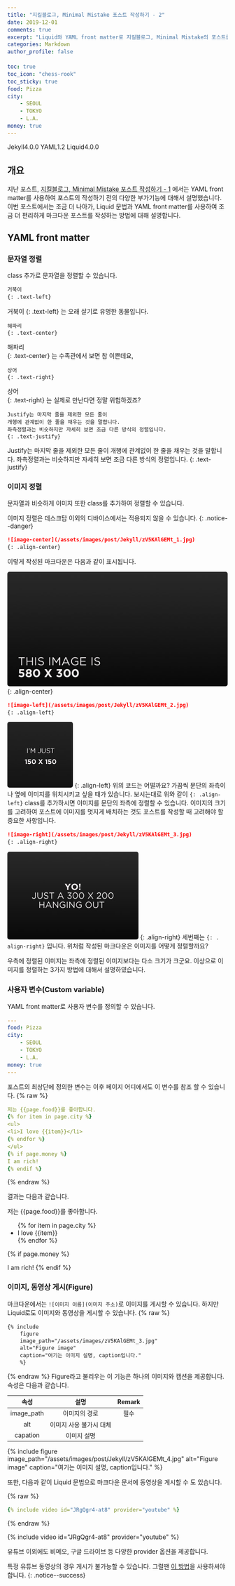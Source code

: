```yaml
---
title: "지킬블로그, Minimal Mistake 포스트 작성하기 - 2"
date: 2019-12-01
comments: true
excerpt: "Liquid와 YAML front matter로 지킬블로그, Minimal Mistake의 포스트를 작성해보자"
categories: Markdown
author_profile: false

toc: true
toc_icon: "chess-rook"
toc_sticky: true
food: Pizza
city:
    - SEOUL
    - TOKYO
    - L.A.
money: true
---
```

<!-- POST ID: zV5KAlGEMt -->
<!--Language Button HTML -->
<span><a class="Jekyll"><i class="fab fa-github"></i> Jekyll</a><a class="JekyllVer">4.0.0</a></span>  <span><a class="YAML"><i class="fab fa-yammer"></i> YAML</a><a class="YAMLVer">1.2</a></span>  <span><a class="Liquid"><i class="fas fa-flask"></i> Liquid</a><a class="LiquidVer">4.0.0</a></span>
<!--Language Button HTML -->
<!-- Main content-->

## 개요
지난 포스트, [지킬블로그, Minimal Mistake 포스트 작성하기 - 1]() 에서는 YAML front matter를 사용하여 포스트의 작성하기 전의 다양한 부가기능에 대해서 설명했습니다. 이번 포스트에서는 조금 더 나아가, Liquid 문법과 YAML front matter를 사용하여 조금 더 편리하게 마크다운 포스트를 작성하는 방법에 대해 설명합니다.

## YAML front matter
### 문자열 정렬
class 추가로 문자열을 정렬할 수 있습니다.

~~~markdown
거북이
{: .text-left}
~~~
거북이
{: .text-left}
는 오래 살기로 유명한 동물입니다.<br>
~~~
해파리
{: .text-center}
~~~
해파리<br>
{: .text-center}
는 수족관에서 보면 참 이쁜데요, <br>
~~~
상어
{: .text-right}
~~~
상어<br>
{: .text-right}
는 실제로 만난다면 정말 위험하겠죠?<br>
~~~
Justify는 마지막 줄을 제외한 모든 줄이
개행에 관계없이 한 줄을 채우는 것을 말합니다.
좌측정렬과는 비슷하지만 자세히 보면 조금 다른 방식의 정렬입니다.
{: .text-justify}
~~~
Justify는 마지막 줄을 제외한 모든 줄이
개행에 관계없이 한 줄을 채우는 것을 말합니다.
좌측정렬과는 비슷하지만 자세히 보면 조금 다른 방식의 정렬입니다.
{: .text-justify}

### 이미지 정렬
문자열과 비슷하게 이미지 또한 class를 추가하여 정렬할 수 있습니다.

이미지 정렬은 데스크탑 이외의 디바이스에서는 적용되지 않을 수 있습니다.
{: .notice--danger}
~~~markdown
![image-center](/assets/images/post/Jekyll/zV5KAlGEMt_1.jpg)
{: .align-center}
~~~
이렇게 작성된 마크다운은 다음과 같이 표시됩니다.

![image-center](/assets/images/post/Jekyll/zV5KAlGEMt_1.jpg)
{: .align-center}

~~~markdown
![image-left](/assets/images/post/Jekyll/zV5KAlGEMt_2.jpg)
{: .align-left}
~~~
![image-left](/assets/images/post/Jekyll/zV5KAlGEMt_2.jpg)
{: .align-left}
위의 코드는 어떨까요? 가끔씩 문단의 좌측이나 옆에 이미지를 위치시키고 싶을 때가 있습니다. 보시는대로 위와 같이 `{: .align-left}` class를 추가하시면 이미지를 문단의 좌측에 정렬할 수 있습니다. 이미지의 크기를 고려하여 포스트에 이미지를 멋지게 배치하는 것도 포스트를 작성할 때 고려해야 할 중요한 사항입니다.
~~~markdown
![image-right](/assets/images/post/Jekyll/zV5KAlGEMt_3.jpg)
{: .align-right}
~~~
![image-right](/assets/images/post/Jekyll/zV5KAlGEMt_3.jpg)
{: .align-right}
세번째는 `{: . align-right}` 입니다. 위처럼 작성된 마크다운은 이미지를 어떻게 정렬할까요?

우측에 정렬된 이미지는 좌측에 정렬된 이미지보다는 다소 크기가 크군요. 이상으로 이미지를 정렬하는 3가지 방법에 대해서 설명하였습니다.

### 사용자 변수(Custom variable)
YAML front matter로 사용자 변수를 정의할 수 있습니다.
~~~yaml
---
food: Pizza
city:
    - SEOUL
    - TOKYO
    - L.A.
money: true
---
~~~
포스트의 최상단에 정의한 변수는 이후 페이지 어디에서도 이 변수를 참조 할 수 있습니다.
{% raw %}
~~~yaml
저는 {{page.food}}를 좋아합니다.
{% for item in page.city %}
<ul>
<li>I love {{item}}</li>
{% endfor %}
</ul>
{% if page.money %}
I am rich!
{% endif %}
~~~
{% endraw %}

결과는 다음과 같습니다.

저는 {{page.food}}를 좋아합니다.<br>
<ul>
{% for item in page.city %}
<li>I love {{item}}</li>
{% endfor %}
</ul>
{% if page.money %}

I am rich!
{% endif %}

### 이미지, 동영상 게시(Figure)
마크다운에서는 `![이미지 이름](이미지 주소)`로 이미지를 게시할 수 있습니다. 하지만 Liquid로도 이미지와 동영상을 게시할 수 있습니다.
{% raw %}
~~~
{% include
    figure
    image_path="/assets/images/zV5KAlGEMt_3.jpg"
    alt="Figure image"
    caption="여기는 이미지 설명, caption입니다."
    %}
~~~
{% endraw %}
Figure라고 불리우는 이 기능은 하나의 이미지와 캡션을 제공합니다. 속성은 다음과 같습니다.

|     속성     |      설명       | Remark |
| :--------: | :-----------: | :----: |
| image_path |    이미지의 경로    |   필수   |
|    alt     | 이미지 사용 불가시 대체 |        |
|  capation  |    이미지 설명     |        |

{% include
    figure
    image_path="/assets/images/post/Jekyll/zV5KAlGEMt_4.jpg"
    alt="Figure image"
    caption="여기는 이미지 설명, caption입니다."
    %}

또한, 다음과 같이 Liquid 문법으로 마크다운 문서에 동영상을 게시할 수 도 있습니다.

{% raw %}
~~~yaml
{% include video id="JRgQgr4-at8" provider="youtube" %}
~~~
{% endraw %}

{% include video id="JRgQgr4-at8" provider="youtube" %}

유튜브 이외에도 비메오, 구글 드라이브 등 다양한 provider 옵션을 제공합니다.

특정 유튜브 동영상의 경우 게시가 불가능할 수 있습니다. 그럴땐 [이 방법](https://terada-dante.github.io/markdown/markdown03/#embedresponsively)을 사용하셔야합니다.
{: .notice--success}

<!-- Main content-->

<!-- Javascript -->

<!-- Javascript -->

<!-- CSS -->
<style>
img{
    border-radius: 5px;
}
.align-left{
    margin: 5px;
}
.align-right{
    margin: -5px;
}
</style>

<!-- CSS -->
